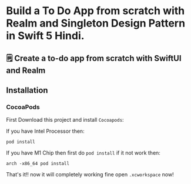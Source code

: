 # Build a To Do App from scratch with Realm and Singleton Design Pattern in Swift 5 Hindi.

## 🗒 Create a to-do app from scratch with SwiftUI and Realm

## Installation

### CocoaPods
First Download this project and install `Cocoapods`:

If you have Intel Processor then:

```
pod install
```  

If you have M1 Chip then first do `pod install` if it not work then:

```
arch -x86_64 pod install
```  

That's it!! now it will completely working fine open `.xcworkspace` now!

